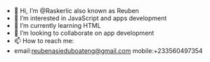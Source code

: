 - 👋 Hi, I’m @Raskerlic also known as Reuben
- 👀 I’m interested in JavaScript and apps development
- 🌱 I’m currently learning HTML
- 💞️ I’m looking to collaborate on app development
- 📫 How to reach me: 
- email:reubenasieduboateng@gmail.com mobile:+233560497354

<!---
Raskerlic/Raskerlic is a ✨ special ✨ repository because its `README.md` (this file) appears on your GitHub profile.
You can click the Preview link to take a look at your changes.
--->
